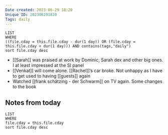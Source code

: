 ```yaml
---
Date created: 2023-06-29 18:20
Unique ID: 202306291820
Tags: daily
---
```

``` dataview
LIST
WHERE 
((file.cday = this.file.cday - dur(1 day)) OR (file.cday = this.file.cday + dur(1 day))) AND contains(tags,"daily")
sort file.cday desc
```
- [[Sarah]] was praised at work by Dominic, Sarah dex and other big ones. I at least impressed at the SI panel
- [[Venkat]] will come alone. [[Rachel]]’s car broke. Not unhappy as I have to get used to having [[guests]] again
- Watched [[frank schätzing - der Schwarm]] on TV again. Some changes to the book
## Notes from today
``` dataview
LIST
WHERE 
file.cday = this.file.cday
sort file.cday desc
```
